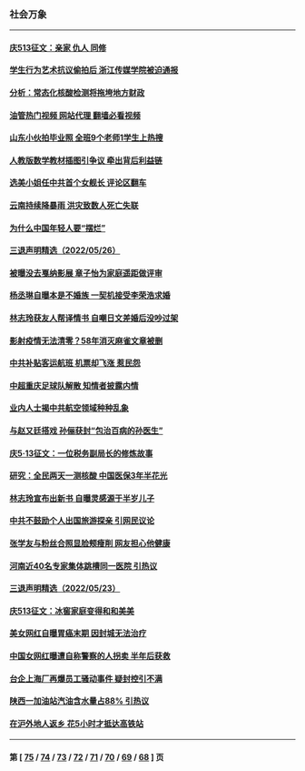 ### 社会万象
---
#### [庆513征文：亲家 仇人 同修](../../pages/ncid282/n13747547.md?05291645) 
#### [学生行为艺术抗议偷拍后 浙江传媒学院被迫通报](../../pages/ncid282/n13747378.md?05291645) 
#### [分析：常态化核酸检测将拖垮地方财政](../../pages/ncid282/n13747225.md?05291645) 
#### [油管热门视频 网站代理 翻墙必看视频](http://209.222.30.114:81/youtube.html?05291645)
#### [山东小伙拍毕业照 全班9个老师1学生上热搜](../../pages/ncid282/n13747276.md?05291645) 
#### [人教版数学教材插图引争议 牵出背后利益链](../../pages/ncid282/n13746987.md?05291645) 
#### [选美小姐任中共首个女舰长 评论区翻车](../../pages/ncid282/n13746847.md?05291645) 
#### [云南持续降暴雨 洪灾致数人死亡失联](../../pages/ncid282/n13746734.md?05291645) 
#### [为什么中国年轻人要“摆烂”](../../pages/ncid282/n13746219.md?05291645) 
#### [三退声明精选（2022/05/26）](../../pages/ncid282/n13746358.md?05291645) 
#### [被曝没去戛纳影展 章子怡为家庭遥距做评审](../../pages/ncid282/n13746195.md?05291645) 
#### [杨丞琳自曝本是不婚族 一契机接受李荣浩求婚](../../pages/ncid282/n13746140.md?05291645) 
#### [林志玲获友人帮译情书 自嘲日文差婚后没吵过架](../../pages/ncid282/n13746161.md?05291645) 
#### [影射疫情无法清零？58年消灭麻雀文章被删](../../pages/ncid282/n13746011.md?05291645) 
#### [中共补贴客运航班 机票却飞涨 惹民怨](../../pages/ncid282/n13745645.md?05291645) 
#### [中超重庆足球队解散 知情者披露内情](../../pages/ncid282/n13745612.md?05291645) 
#### [业内人士揭中共航空领域种种乱象](../../pages/ncid282/n13745602.md?05291645) 
#### [与赵又廷搭戏 孙俪获封“包治百病的孙医生”](../../pages/ncid282/n13745325.md?05291645) 
#### [庆5·13征文：一位税务副局长的修炼故事](../../pages/ncid282/n13745006.md?05291645) 
#### [研究：全民两天一测核酸 中国医保3年半花光](../../pages/ncid282/n13744928.md?05291645) 
#### [林志玲宣布出新书 自曝灵感源于半岁儿子](../../pages/ncid282/n13744505.md?05291645) 
#### [中共不鼓励个人出国旅游探亲 引网民议论](../../pages/ncid282/n13744129.md?05291645) 
#### [张学友与粉丝合照显脸颊瘦削 网友担心他健康](../../pages/ncid282/n13743829.md?05291645) 
#### [河南近40名专家集体跳槽同一医院 引热议](../../pages/ncid282/n13743958.md?05291645) 
#### [三退声明精选（2022/05/23）](../../pages/ncid282/n13743949.md?05291645) 
#### [庆513征文：冰窖家庭变得和和美美](../../pages/ncid282/n13743835.md?05291645) 
#### [美女网红自曝胃癌末期 因封城无法治疗](../../pages/ncid282/n13743687.md?05291645) 
#### [中国女网红曝遭自称警察的人拐卖 半年后获救](../../pages/ncid282/n13743517.md?05291645) 
#### [台企上海厂再爆员工骚动事件 疑封控引不满](../../pages/ncid282/n13743522.md?05291645) 
#### [陕西一加油站汽油含水量占88% 引热议](../../pages/ncid282/n13743335.md?05291645) 
#### [在沪外地人返乡 花5小时才抵达高铁站](../../pages/ncid282/n13743296.md?05291645) 

---
#### 第 [ [75](./75.md?05291645) / [74](./74.md?05291645) / [73](./73.md?05291645) / [72](./72.md?05291645) / [71](./71.md?05291645) / [70](./70.md?05291645) / [69](./69.md?05291645) / [68](./68.md?05291645) ] 页
